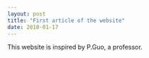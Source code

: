 ```yaml
---
layout: post
title: "First article of the website"
date: 2018-01-17
---
```

This website is inspired by P.Guo, a professor.
